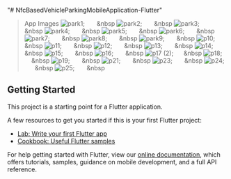 "# NfcBasedVehicleParkingMobileApplication-Flutter" 


> App Images
![park1](https://user-images.githubusercontent.com/57071901/83603232-7fb8a300-a58d-11ea-8c86-a3e480bef44c.png); &nbsp;  &nbsp; &nbsp; &nbsp
![park2](https://user-images.githubusercontent.com/57071901/83603251-8ba46500-a58d-11ea-9e63-f6d0b7605c8a.png); &nbsp;  &nbsp; &nbsp; &nbsp
![park3](https://user-images.githubusercontent.com/57071901/83603266-95c66380-a58d-11ea-8ddb-af287943ca58.png); &nbsp;  &nbsp; &nbsp; &nbsp
![park4](https://user-images.githubusercontent.com/57071901/83603295-9eb73500-a58d-11ea-8b13-85256bfd8480.png); &nbsp;  &nbsp; &nbsp; &nbsp
![park5](https://user-images.githubusercontent.com/57071901/83603312-a7a80680-a58d-11ea-9c47-0affe1af29b6.png); &nbsp;  &nbsp; &nbsp; &nbsp
![park6](https://user-images.githubusercontent.com/57071901/83603332-b098d800-a58d-11ea-9cdd-560c12e13990.png); &nbsp;  &nbsp; &nbsp; &nbsp
![park7](https://user-images.githubusercontent.com/57071901/83603349-b7274f80-a58d-11ea-8085-adfc5157351e.png); &nbsp;  &nbsp; &nbsp; &nbsp
![park8](https://user-images.githubusercontent.com/57071901/83603369-bd1d3080-a58d-11ea-8752-492a68722c35.png); &nbsp;  &nbsp; &nbsp; &nbsp
![park9](https://user-images.githubusercontent.com/57071901/83603376-c3131180-a58d-11ea-874c-660b418df996.PNG); &nbsp;  &nbsp; &nbsp; &nbsp
![p10](https://user-images.githubusercontent.com/57071901/83603385-c8705c00-a58d-11ea-85b1-54eba21dc7cc.png); &nbsp;  &nbsp; &nbsp; &nbsp
![p11](https://user-images.githubusercontent.com/57071901/83603395-cd351000-a58d-11ea-9ccd-0b97e2e5636c.png); &nbsp;  &nbsp; &nbsp; &nbsp
![p12](https://user-images.githubusercontent.com/57071901/83603406-d1612d80-a58d-11ea-8a27-6c37995c4b3b.png); &nbsp;  &nbsp; &nbsp; &nbsp
![p13](https://user-images.githubusercontent.com/57071901/83603428-d7efa500-a58d-11ea-88c5-e429da3e2cde.png); &nbsp;  &nbsp; &nbsp; &nbsp
![p14](https://user-images.githubusercontent.com/57071901/83603586-22712180-a58e-11ea-9cc2-95f1739710e7.PNG); &nbsp;  &nbsp; &nbsp; &nbsp
![p15](https://user-images.githubusercontent.com/57071901/83603604-27ce6c00-a58e-11ea-8b26-a56301ce6ec2.png); &nbsp;  &nbsp; &nbsp; &nbsp
![p16](https://user-images.githubusercontent.com/57071901/83603647-3b79d280-a58e-11ea-9b2d-1f60818c7df0.png); &nbsp;  &nbsp; &nbsp; &nbsp
![p17 (2)](https://user-images.githubusercontent.com/57071901/83603675-47659480-a58e-11ea-918c-b15ce1ba9e37.png);&nbsp;  &nbsp; &nbsp; &nbsp
![p18](https://user-images.githubusercontent.com/57071901/83603688-4d5b7580-a58e-11ea-826e-a817fcfd5893.png); &nbsp;  &nbsp; &nbsp; &nbsp
![p19](https://user-images.githubusercontent.com/57071901/83603700-52b8c000-a58e-11ea-98da-4924886244bc.png); &nbsp;  &nbsp; &nbsp; &nbsp
![p21](https://user-images.githubusercontent.com/57071901/83603747-69f7ad80-a58e-11ea-9fe3-15e1cfa1831d.png); &nbsp;  &nbsp; &nbsp; &nbsp
![p23](https://user-images.githubusercontent.com/57071901/83603773-724fe880-a58e-11ea-8863-6ff2115dc33c.PNG); &nbsp;  &nbsp; &nbsp; &nbsp
![p24](https://user-images.githubusercontent.com/57071901/83603788-7845c980-a58e-11ea-9dfe-db1506bc260c.PNG); &nbsp;  &nbsp; &nbsp; &nbsp
![p25](https://user-images.githubusercontent.com/57071901/83603806-7ed44100-a58e-11ea-9a0f-cc4d8fe349d5.png); &nbsp;  &nbsp; &nbsp; &nbsp

## Getting Started

This project is a starting point for a Flutter application.

A few resources to get you started if this is your first Flutter project:

- [Lab: Write your first Flutter app](https://flutter.dev/docs/get-started/codelab)
- [Cookbook: Useful Flutter samples](https://flutter.dev/docs/cookbook)

For help getting started with Flutter, view our
[online documentation](https://flutter.dev/docs), which offers tutorials,
samples, guidance on mobile development, and a full API reference.
